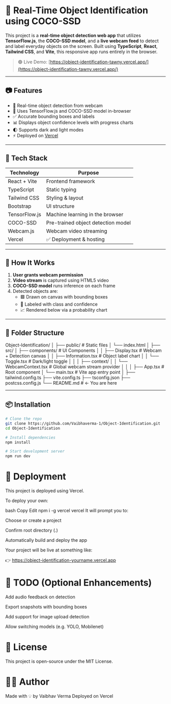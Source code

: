 # 🎯 Real-Time Object Identification using COCO-SSD

This project is a **real-time object detection web app** that utilizes **TensorFlow.js**, the **COCO-SSD model**, and a **live webcam feed** to detect and label everyday objects on the screen. Built using **TypeScript**, **React**, **Tailwind CSS**, and **Vite**, this responsive app runs entirely in the browser.

> 🟢 Live Demo: [https://object-identification-tawny.vercel.app/](https://object-identification-tawny.vercel.app/)

---

## 📷 Features

- 🎥 Real-time object detection from webcam
- 🧠 Uses TensorFlow.js and COCO-SSD model in-browser
- ✅ Accurate bounding boxes and labels
- 📊 Displays object confidence levels with progress charts
- 🌓 Supports dark and light modes
- ⚡ Deployed on [Vercel](https://vercel.com)

---

## 🚀 Tech Stack

| Technology     | Purpose                                |
|----------------|----------------------------------------|
| React + Vite   | Frontend framework                     |
| TypeScript     | Static typing                          |
| Tailwind CSS   | Styling & layout                       |
| Bootstrap      | UI structure                           |
| TensorFlow.js  | Machine learning in the browser        |
| COCO-SSD       | Pre-trained object detection model     |
| Webcam.js      | Webcam video streaming                 |
| Vercel         | ✅ Deployment & hosting                |

---

## 🧠 How It Works

1. **User grants webcam permission**
2. **Video stream** is captured using HTML5 video
3. **COCO-SSD model** runs inference on each frame
4. Detected objects are:
   - 🟩 Drawn on canvas with bounding boxes
   - 📌 Labeled with class and confidence
   - 📈 Rendered below via a probability chart

---

## 📁 Folder Structure

Object-Identification/
│
├── public/ # Static files
│ └── index.html
│
├── src/
│ ├── components/ # UI Components
│ │ ├── Display.tsx # Webcam + Detection canvas
│ │ ├── Information.tsx # Object label chart
│ │ └── Toggle.tsx # Dark/light toggle
│ │
│ ├── context/
│ │ └── WebcamContext.tsx # Global webcam stream provider
│ │
│ ├── App.tsx # Root component
│ └── main.tsx # Vite app entry point
│
├── tailwind.config.ts
├── vite.config.ts
├── tsconfig.json
├── postcss.config.js
└── README.md # ← You are here


---

## 📦 Installation

```bash
# Clone the repo
git clone https://github.com/Vaibhaverma-1/Object-Identification.git
cd Object-Identification

# Install dependencies
npm install

# Start development server
npm run dev
```
# 🚀 Deployment
This project is deployed using Vercel.

To deploy your own:

bash
Copy
Edit
npm i -g vercel
vercel
It will prompt you to:

Choose or create a project

Confirm root directory (.)

Automatically build and deploy the app

Your project will be live at something like:

👉 https://object-identification-yourname.vercel.app

# 📌 TODO (Optional Enhancements)
Add audio feedback on detection

Export snapshots with bounding boxes

Add support for image upload detection

Allow switching models (e.g. YOLO, Mobilenet)

# 📄 License
This project is open-source under the MIT License.

# 👨‍💻 Author
Made with 💡 by Vaibhav Verma
Deployed on Vercel

